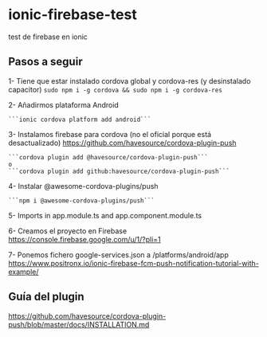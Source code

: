 # ionic-firebase-test
test de firebase en ionic

## Pasos a seguir

1- Tiene que estar instalado cordova global y cordova-res (y desinstalado capacitor)
	```sudo npm i -g cordova && sudo npm i -g cordova-res```

2- Añadirmos plataforma Android
	
    ```ionic cordova platform add android```
	
3- Instalamos firebase para cordova (no el oficial porque está desactualizado) https://github.com/havesource/cordova-plugin-push
	
    ```cordova plugin add @havesource/cordova-plugin-push```
	o
	```cordova plugin add github:havesource/cordova-plugin-push```

4- Instalar @awesome-cordova-plugins/push
    
    ```npm i @awesome-cordova-plugins/push```

5- Imports in app.module.ts and app.component.module.ts

6- Creamos el proyecto en Firebase https://console.firebase.google.com/u/1/?pli=1

7- Ponemos fichero google-services.json a /platforms/android/app
    https://www.positronx.io/ionic-firebase-fcm-push-notification-tutorial-with-example/




## Guía del plugin
https://github.com/havesource/cordova-plugin-push/blob/master/docs/INSTALLATION.md

